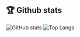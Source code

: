 <!--
- 🔭 I’m currently working on Minishell
- 🌱 I’m currently learning C
- 👯 I’m looking to collaborate on ...
- 🤔 I’m looking for help with ...
- 💬 Ask me about ...
- 📫 How to reach me: ...
- 😄 Pronouns: ...
- ⚡ Fun fact: ...
<!DOCTYPE html>
<html>
  <body>
    <a href="https://github.com/JaeSeoKim/badge42"><img src="https://badge42.vercel.app/api/v2/cl1ljxdin001109lh6mg47k2p/stats?cursusId=21&coalitionId=45" alt="jfremond's 42 stats" /></a>
  </body>
</html>
-->
## 🏆 Github stats
![GitHub stats](https://github-readme-stats.vercel.app/api?username=jfremond&hide=issues&show_icons=true&hide_rank=true&theme=prussian&hide_border=true)
![Top Langs](https://github-readme-stats.vercel.app/api/top-langs/?username=jfremond&langs_count=6&layout=compact&hide=roff,php&theme=prussian&hide_border=true)
